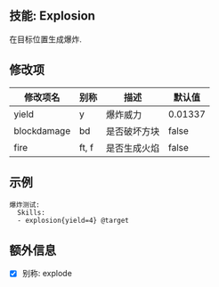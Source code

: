 技能: Explosion
--------------------------

在目标位置生成爆炸.

修改项
----------

| 修改项名 | 别称    | 描述                                                                                                    | 默认值 |
|-----------|------------|----------------------------------------------------------------------------------------------------------------|---------------|
| yield       | y       | 爆炸威力               | 0.01337   |
| blockdamage | bd      | 是否破坏方块 | false   |
| fire        | ft, f    | 是否生成火焰 | false   |

示例
--------

    爆炸测试:
      Skills:
      - explosion{yield=4} @target

额外信息
----

- [x] 别称: explode